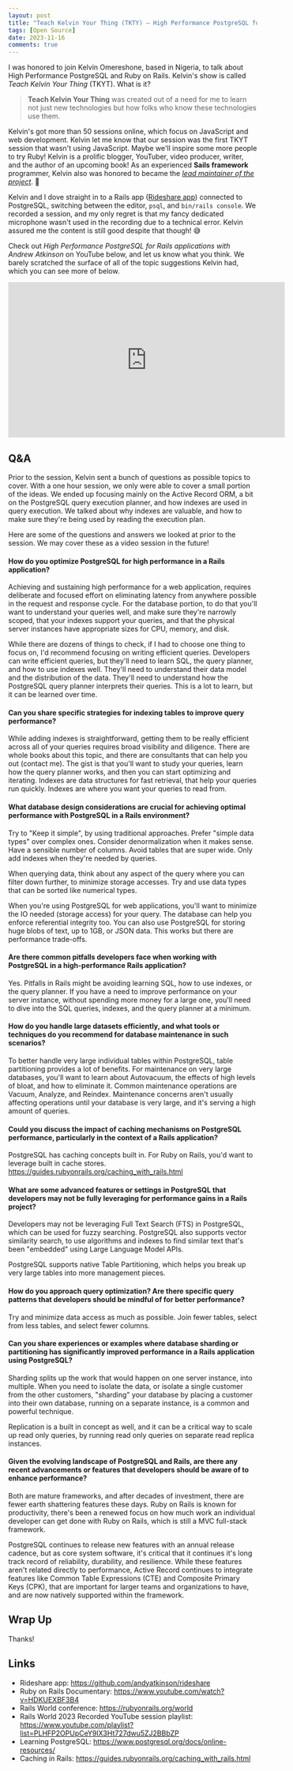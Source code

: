 ```yaml
---
layout: post
title: "Teach Kelvin Your Thing (TKTY) — High Performance PostgreSQL for Rails 🖥️"
tags: [Open Source]
date: 2023-11-16
comments: true
---
```


I was honored to join Kelvin Omereshone, based in Nigeria, to talk about High Performance PostgreSQL and Ruby on Rails. Kelvin's show is called *Teach Kelvin Your Thing* (TKYT). What is it?

> **Teach Kelvin Your Thing** was created out of a need for me to learn not just new technologies but how folks who know these technologies use them.

Kelvin's got more than 50 sessions online, which focus on JavaScript and web development. Kelvin let me know that our session was the first TKYT session that wasn't using JavaScript. Maybe we'll inspire some more people to try Ruby! Kelvin is a prolific blogger, YouTuber, video producer, writer, and the author of an upcoming book! As an experienced **Sails framework** programmer, Kelvin also was honored to became the [*lead maintainer of the project*](https://twitter.com/Dominus_Kelvin/status/1669063700144070662). 🥳

Kelvin and I dove straight in to a Rails app ([Rideshare app](https://github.com/andyatkinson/rideshare)) connected to PostgreSQL, switching between the editor, `psql`, and `bin/rails console`. We recorded a session, and my only regret is that my fancy dedicated microphone wasn't used in the recording due to a technical error. Kelvin assured me the content is still good despite that though! 😅

Check out *High Performance PostgreSQL for Rails applications with Andrew Atkinson* on YouTube below, and let us know what you think. We barely scratched the surface of all of the topic suggestions Kelvin had, which you can see more of below.

<iframe width="560" height="315" src="https://www.youtube.com/embed/90pWCR9O10Q?si=O_1n4P8qBQC0-rEt" title="YouTube video player" frameborder="0" allow="accelerometer; autoplay; clipboard-write; encrypted-media; gyroscope; picture-in-picture; web-share" allowfullscreen></iframe>

## Q&A

Prior to the session, Kelvin sent a bunch of questions as possible topics to cover. With a one hour session, we only were able to cover a small portion of the ideas. We ended up focusing mainly on the Active Record ORM, a bit on the PostgreSQL query execution planner, and how indexes are used in query execution. We talked about why indexes are valuable, and how to make sure they're being used by reading the execution plan.

Here are some of the questions and answers we looked at prior to the session. We may cover these as a video session in the future!

#### How do you optimize PostgreSQL for high performance in a Rails application?

Achieving and sustaining high performance for a web application, requires deliberate and focused effort on eliminating latency from anywhere possible in the request and response cycle. For the database portion, to do that you'll want to understand your queries well, and make sure they're narrowly scoped, that your indexes support your queries, and that the physical server instances have appropriate sizes for CPU, memory, and disk.

While there are dozens of things to check, if I had to choose one thing to focus on, I'd recommend focusing on writing efficient queries. Developers can write efficient queries, but they'll need to learn SQL, the query planner, and how to use indexes well. They'll need to understand their data model and the distribution of the data. They'll need to understand how the PostgreSQL query planner interprets their queries. This is a lot to learn, but it can be learned over time.


#### Can you share specific strategies for indexing tables to improve query performance?
While adding indexes is straightforward, getting them to be really efficient across all of your queries requires broad visibility and diligence. There are whole books about this topic, and there are consultants that can help you out (contact me). The gist is that you'll want to study your queries, learn how the query planner works, and then you can start optimizing and iterating. Indexes are data structures for fast retrieval, that help your queries run quickly. Indexes are where you want your queries to read from.


#### What database design considerations are crucial for achieving optimal performance with PostgreSQL in a Rails environment?

Try to "Keep it simple", by using traditional approaches. Prefer "simple data types" over complex ones. Consider denormalization when it makes sense. Have a sensible number of columns. Avoid tables that are super wide. Only add indexes when they're needed by queries.

When querying data, think about any aspect of the query where you can filter down further, to minimize storage accesses. Try and use data types that can be sorted like numerical types.

When you're using PostgreSQL for web applications, you'll want to minimize the IO needed (storage access) for your query. The database can help you enforce referential integrity too. You can also use PostgreSQL for storing huge blobs of text, up to 1GB, or JSON data. This works but there are performance trade-offs.


#### Are there common pitfalls developers face when working with PostgreSQL in a high-performance Rails application?

Yes. Pitfalls in Rails might be avoiding learning SQL, how to use indexes, or the query planner. If you have a need to improve performance on your server instance, without spending more money for a large one, you'll need to dive into the SQL queries, indexes, and the query planner at a minimum.


#### How do you handle large datasets efficiently, and what tools or techniques do you recommend for database maintenance in such scenarios?
To better handle very large individual tables within PostgreSQL, table partitioning provides a lot of benefits. For maintenance on very large databases, you'll want to learn about Autovacuum, the effects of high levels of bloat, and how to eliminate it. Common maintenance operations are Vacuum, Analyze, and Reindex. Maintenance concerns aren't usually affecting operations until your database is very large, and it's serving a high amount of queries.


#### Could you discuss the impact of caching mechanisms on PostgreSQL performance, particularly in the context of a Rails application?
PostgreSQL has caching concepts built in. For Ruby on Rails, you'd want to leverage built in cache stores. <https://guides.rubyonrails.org/caching_with_rails.html>


#### What are some advanced features or settings in PostgreSQL that developers may not be fully leveraging for performance gains in a Rails project?
Developers may not be leveraging Full Text Search (FTS) in PostgreSQL, which can be used for fuzzy searching. PostgreSQL also supports vector similarity search, to use algorithms and indexes to find similar text that's been "embedded" using Large Language Model APIs.

PostgreSQL supports native Table Partitioning, which helps you break up very large tables into more management pieces.


#### How do you approach query optimization? Are there specific query patterns that developers should be mindful of for better performance?
Try and minimize data access as much as possible. Join fewer tables, select from less tables, and select fewer columns.


#### Can you share experiences or examples where database sharding or partitioning has significantly improved performance in a Rails application using PostgreSQL?
Sharding splits up the work that would happen on one server instance, into multiple. When you need to isolate the data, or isolate a single customer from the other customers, "sharding" your database by placing a customer into their own database, running on a separate instance, is a common and powerful technique.

Replication is a built in concept as well, and it can be a critical way to scale up read only queries, by running read only queries on separate read replica instances.


#### Given the evolving landscape of PostgreSQL and Rails, are there any recent advancements or features that developers should be aware of to enhance performance?
Both are mature frameworks, and after decades of investment, there are fewer earth shattering features these days. Ruby on Rails is known for productivity, there's been a renewed focus on how much work an individual developer can get done with Ruby on Rails, which is still a MVC full-stack framework.

PostgreSQL continues to release new features with an annual release cadence, but as core system software, it's critical that it continues it's long track record of reliability, durability, and resilience. While these features aren't related directly to performance, Active Record continues to integrate features like Common Table Expressions (CTE) and Composite Primary Keys (CPK), that are important for larger teams and organizations to have, and are now natively supported within the framework.


## Wrap Up

Thanks!



## Links

- Rideshare app: <https://github.com/andyatkinson/rideshare>
- Ruby on Rails Documentary: <https://www.youtube.com/watch?v=HDKUEXBF3B4>
- Rails World conference: <https://rubyonrails.org/world>
- Rails World 2023 Recorded YouTube session playlist: <https://www.youtube.com/playlist?list=PLHFP2OPUpCeY9IX3Ht727dwu5ZJ2BBbZP>
- Learning PostgreSQL: <https://www.postgresql.org/docs/online-resources/>
- Caching in Rails: <https://guides.rubyonrails.org/caching_with_rails.html>